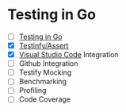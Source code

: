 # Testing in Go

* [ ] [Testing in Go](testing.ipynb)
* [x] [Testinfy/Assert](testify.ipynb)
* [x] [Visual Studio Code](vsc.ipynb) Integration 
* [ ] Github Integration 
* [ ] Testify Mocking
* [ ] Benchmarking
* [ ] Profiling
* [ ] Code Coverage